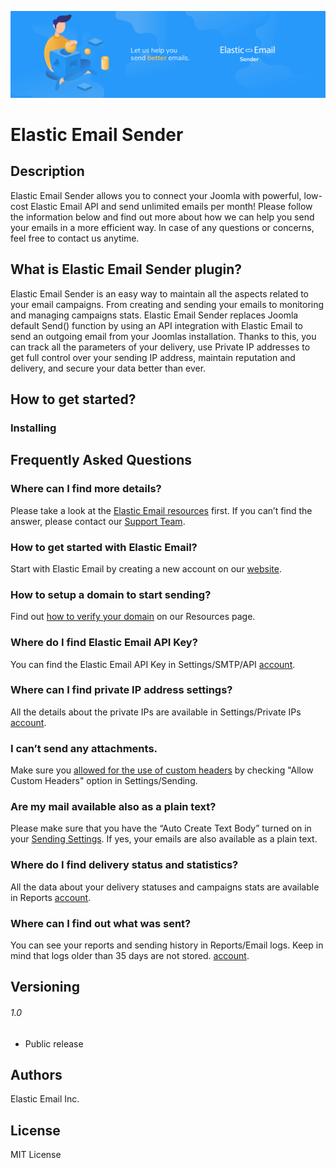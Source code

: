 ![alt screenshot](assets/sender_header.png)

# Elastic Email Sender


## Description

Elastic Email Sender allows you to connect your Joomla with powerful, low-cost Elastic Email API and send unlimited emails per month!
Please follow the information below and find out more about how we can help you send your emails in a more efficient way.
In case of any questions or concerns, feel free to contact us anytime.

## What is Elastic Email Sender plugin?

Elastic Email Sender is an easy way to maintain all the aspects related to your email campaigns. From creating and sending your emails to monitoring and managing campaigns stats.
Elastic Email Sender replaces Joomla default Send() function by using an API integration with Elastic Email to send an outgoing email from your Joomlas installation.
Thanks to this, you can track all the parameters of your delivery, use Private IP addresses to get full control over your sending IP address, maintain reputation and delivery, and secure your data better than ever.

## How to get started?


### Installing


## Frequently Asked Questions

### Where can I find more details?
Please take a look at the [Elastic Email resources](https://elasticemail.com/resources/) first.
If you can’t find the answer, please contact our [Support Team](http://elasticemail.com/help).

### How to get started with Elastic Email?
Start with Elastic Email by creating a new account on our [website](https://elasticemail.com/).

### How to setup a domain to start sending?
Find out [how to verify your domain](https://elasticemail.com/support/user-interface/settings/your-domain/) on our Resources page.

### Where do I find Elastic Email API Key?
You can find the Elastic Email API Key in Settings/SMTP/API [account](https://elasticemail.com/account/#/settings/apiconfiguration).

### Where can I find private IP address settings?
All the details about the private IPs are available in Settings/Private IPs [account](https://elasticemail.com/account/#/settings/privateips).

### I can’t send any attachments.
Make sure you [allowed for the use of custom headers](https://elasticemail.com/account/#/settings/sending) by checking "Allow Custom Headers" option in Settings/Sending.

### Are my mail available also as a plain text?
Please make sure that you have the “Auto Create Text Body” turned on in your [Sending Settings](https://elasticemail.com/account/#/settings/sending). If yes, your emails are also available as a plain text.

### Where do I find delivery status and statistics?
All the data about your delivery statuses and campaigns stats are available in Reports [account](https://elasticemail.com/account/#/reports).

### Where can I find out what was sent?
You can see your reports and sending history in Reports/Email logs. Keep in mind that logs older than 35 days are not stored. [account](https://elasticemail.com/account/#/reports/emails).

## Versioning

###### 1.0
* Public release

## Authors
Elastic Email Inc.

## License
MIT License
